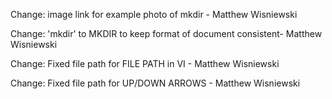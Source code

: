  Change: image link for example photo of mkdir - Matthew Wisniewski
 
 Change: 'mkdir' to MKDIR to keep format of document consistent- Matthew Wisniewski

 Change: Fixed file path for FILE PATH in VI - Matthew Wisniewski
 
 Change: Fixed file path for UP/DOWN ARROWS - Matthew Wisniewski
